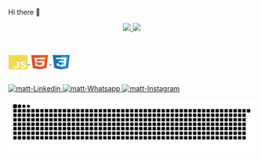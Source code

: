 Hi there 👋

<div align="center">
  <a href="https://github.com/matt-carmo">
  <img height="150em" src="https://github-readme-stats.vercel.app/api?username=matt-carmo&show_icons=true&theme=dracula&include_all_commits=true&count_private=true"/>
  <img height="150em" src="https://github-readme-stats.vercel.app/api/top-langs/?username=matt-carmo&layout=compact&langs_count=7&theme=dracula"/>
</div>
  
  ##
  
<div style="display: inline_block"><br>
  <img align="center" alt="Matt-Js" height="30" width="40" src="https://raw.githubusercontent.com/devicons/devicon/master/icons/javascript/javascript-plain.svg">
  <img align="center" alt="Matt-HTML" height="30" width="40" src="https://raw.githubusercontent.com/devicons/devicon/master/icons/html5/html5-original.svg">
  <img align="center" alt="Matt-CSS" height="30" width="40" src="https://raw.githubusercontent.com/devicons/devicon/master/icons/css3/css3-original.svg">

</div>

  ##
  
<div> 
     <a href="https://www.linkedin.com/in/matt-carmo/">
        <img src="https://img.shields.io/badge/LinkedIn-0077B5?style=for-the-badge&logo=linkedin&logoColor=white"
            alt="matt-Linkedin" />
    </a>
    <a href="https://api.whatsapp.com/send?phone='5518991522871'">
        <img src="https://img.shields.io/badge/WhatsApp-25D366?style=for-the-badge&logo=whatsapp&logoColor=white"
            alt="matt-Whatsapp" />
    </a>
      <a href="https://www.instagram.com/matt.theus">
        <img src="https://img.shields.io/badge/Instagram-E4405F?style=for-the-badge&logo=instagram&logoColor=white"
            alt="matt-Instagram" />
    </a>
</div>
 
<div>
  
   ![Snake animation](https://github.com/matt-carmo/matt-carmo/blob/output/github-contribution-grid-snake.svg)  
  
</div>
